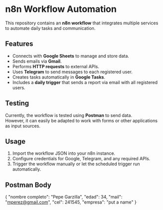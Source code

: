 # n8n Workflow Automation

This repository contains an **n8n workflow** that integrates multiple services to automate daily tasks and communication.

## Features
- Connects with **Google Sheets** to manage and store data.  
- Sends emails via **Gmail**.  
- Performs **HTTP requests** to external APIs.  
- Uses **Telegram** to send messages to each registered user.  
- Creates tasks automatically in **Google Tasks**.  
- Includes a **daily trigger** that sends a report via email with all registered users.  

## Testing
Currently, the workflow is tested using **Postman** to send data.  
However, it can easily be adapted to work with forms or other applications as input sources.  

## Usage
1. Import the workflow JSON into your n8n instance.  
2. Configure credentials for Google, Telegram, and any required APIs.  
3. Trigger the workflow manually or let the scheduled trigger run automatically.  



## Postman Body
{
    "nombre completo": "Pepe Garzilla",
    "edad": 34,
    "mail": "mperez@gmail.com",
    "cel": 241545,
    "empresa": "put a name"
}
